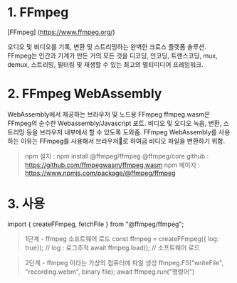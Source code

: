 # 1. FFmpeg

[FFmpeg] (https://www.ffmpeg.org/)

오디오 및 비디오를 기록, 변환 및 스트리밍하는 완벽한 크로스 플랫폼 솔루션. FFmpeg는 인간과 기계가 만든 거의 모든 것을 디코딩, 인코딩, 트랜스코딩, mux, demux, 스트리밍, 필터링 및 재생할 수 있는 최고의 멀티미디어 프레임워크.

# 2. FFmpeg WebAssembly

WebAssembly에서 제공하는 브라우저 및 노드용 FFmpeg
ffmpeg.wasm은 FFmpeg의 순수한 Webassembly/Javascript 포트. 비디오 및 오디오 녹음, 변환, 스트리밍 등을 브라우저 내부에서 할 수 있도록 도와줌.
FFmpeg WebAssembly를 사용하는 이유는 FFmpeg를 사용해서 브라우저로 하여금 비디오 파일을 변환하기 위함.

> npm 설치 : npm install @ffmpeg/ffmpeg @ffmpeg/core
> github : https://github.com/ffmpegwasm/ffmpeg.wasm
> npm 페이지 : https://www.npmjs.com/package/@ffmpeg/ffmpeg

# 3. 사용

import { createFFmpeg, fetchFile } from "@ffmpeg/ffmpeg";

> 1단계 - ffmpeg 소프트웨어 로드
const ffmpeg = createFFmpeg({ log: true}); // log : 로그추적
await ffmpeg.load(); // 소프트웨어 로드

> 2단계 - ffmpeg 이라는 가상의 컴퓨터에 파일 생성
ffmpeg.FS("writeFile", "recording.webm", binary file);
await ffmpeg.run("명령어") 